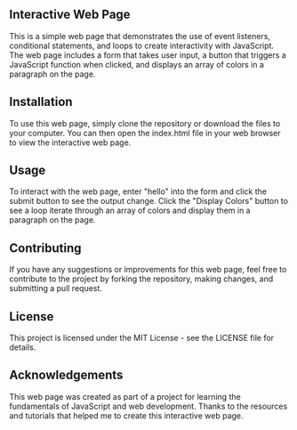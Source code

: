 ## **Interactive Web Page**
This is a simple web page that demonstrates the use of event listeners, conditional statements, and loops to create interactivity with JavaScript. The web page includes a form that takes user input, a button that triggers a JavaScript function when clicked, and displays an array of colors in a paragraph on the page.



## Installation
To use this web page, simply clone the repository or download the files to your computer. You can then open the index.html file in your web browser to view the interactive web page.

## Usage
To interact with the web page, enter "hello" into the form and click the submit button to see the output change. Click the "Display Colors" button to see a loop iterate through an array of colors and display them in a paragraph on the page.

## Contributing
If you have any suggestions or improvements for this web page, feel free to contribute to the project by forking the repository, making changes, and submitting a pull request.

## License
This project is licensed under the MIT License - see the LICENSE file for details.

## Acknowledgements
This web page was created as part of a project for learning the fundamentals of JavaScript and web development. Thanks to the resources and tutorials that helped me to create this interactive web page.
